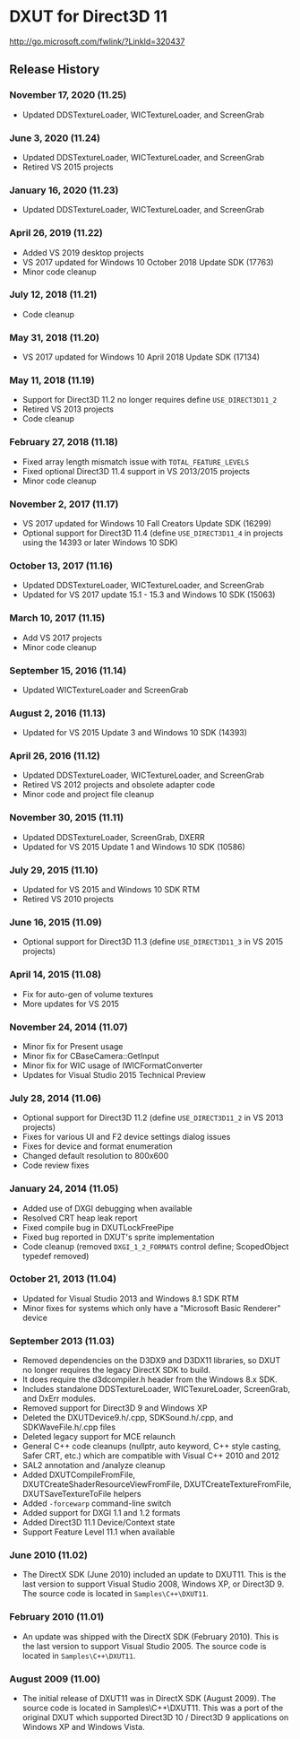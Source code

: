 # DXUT for Direct3D 11

http://go.microsoft.com/fwlink/?LinkId=320437

## Release History

### November 17, 2020 (11.25)
* Updated DDSTextureLoader, WICTextureLoader, and ScreenGrab

### June 3, 2020 (11.24)
* Updated DDSTextureLoader, WICTextureLoader, and ScreenGrab
* Retired VS 2015 projects

### January 16, 2020 (11.23)
* Updated DDSTextureLoader, WICTextureLoader, and ScreenGrab

### April 26, 2019 (11.22)
* Added VS 2019 desktop projects
* VS 2017 updated for Windows 10 October 2018 Update SDK (17763)
* Minor code cleanup

### July 12, 2018 (11.21)
* Code cleanup

### May 31, 2018 (11.20)
* VS 2017 updated for Windows 10 April 2018 Update SDK (17134)

### May 11, 2018 (11.19)
* Support for Direct3D 11.2 no longer requires define ``USE_DIRECT3D11_2``
* Retired VS 2013 projects
* Code cleanup

### February 27, 2018 (11.18)
* Fixed array length mismatch issue with ``TOTAL_FEATURE_LEVELS``
* Fixed optional Direct3D 11.4 support in VS 2013/2015 projects
* Minor code cleanup

### November 2, 2017 (11.17)
* VS 2017 updated for Windows 10 Fall Creators Update SDK (16299)
* Optional support for Direct3D 11.4 (define ``USE_DIRECT3D11_4`` in projects using the 14393 or later Windows 10 SDK)

### October 13, 2017 (11.16)
* Updated DDSTextureLoader, WICTextureLoader, and ScreenGrab
* Updated for VS 2017 update 15.1 - 15.3 and Windows 10 SDK (15063)    

### March 10, 2017 (11.15)
* Add VS 2017 projects
* Minor code cleanup

### September 15, 2016 (11.14)
* Updated WICTextureLoader and ScreenGrab

### August 2, 2016 (11.13)
* Updated for VS 2015 Update 3 and Windows 10 SDK (14393)

### April 26, 2016 (11.12)
* Updated DDSTextureLoader, WICTextureLoader, and ScreenGrab
* Retired VS 2012 projects and obsolete adapter code
* Minor code and project file cleanup

### November 30, 2015 (11.11)
* Updated DDSTextureLoader, ScreenGrab, DXERR
* Updated for VS 2015 Update 1 and Windows 10 SDK (10586)

### July 29, 2015 (11.10)
* Updated for VS 2015 and Windows 10 SDK RTM
* Retired VS 2010 projects

### June 16, 2015 (11.09)
* Optional support for Direct3D 11.3 (define ``USE_DIRECT3D11_3`` in VS 2015 projects)

### April 14, 2015 (11.08)
* Fix for auto-gen of volume textures
* More updates for VS 2015

### November 24, 2014 (11.07)
* Minor fix for Present usage
* Minor fix for CBaseCamera::GetInput
* Minor fix for WIC usage of IWICFormatConverter
* Updates for Visual Studio 2015 Technical Preview

### July 28, 2014 (11.06)
* Optional support for Direct3D 11.2 (define ``USE_DIRECT3D11_2`` in VS 2013 projects)
* Fixes for various UI and F2 device settings dialog issues
* Fixes for device and format enumeration
* Changed default resolution to 800x600
* Code review fixes

### January 24, 2014 (11.05)
* Added use of DXGI debugging when available
* Resolved CRT heap leak report
* Fixed compile bug in DXUTLockFreePipe
* Fixed bug reported in DXUT's sprite implementation
* Code cleanup (removed ``DXGI_1_2_FORMATS`` control define; ScopedObject typedef removed)

### October 21, 2013 (11.04)
* Updated for Visual Studio 2013 and Windows 8.1 SDK RTM
* Minor fixes for systems which only have a "Microsoft Basic Renderer" device

### September 2013 (11.03)
* Removed dependencies on the D3DX9 and D3DX11 libraries, so DXUT no longer requires the legacy DirectX SDK to build.
* It does require the d3dcompiler.h header from the Windows 8.x SDK.
* Includes standalone DDSTextureLoader, WICTexureLoader, ScreenGrab, and DxErr modules.
* Removed support for Direct3D 9 and Windows XP
* Deleted the DXUTDevice9.h/.cpp, SDKSound.h/.cpp, and SDKWaveFile.h/.cpp files
* Deleted legacy support for MCE relaunch
* General C++ code cleanups (nullptr, auto keyword, C++ style casting, Safer CRT, etc.) which are compatible with Visual C++ 2010 and 2012
* SAL2 annotation and /analyze cleanup
* Added DXUTCompileFromFile, DXUTCreateShaderResourceViewFromFile, DXUTCreateTextureFromFile, DXUTSaveTextureToFile helpers
* Added ``-forcewarp`` command-line switch
* Added support for DXGI 1.1 and 1.2 formats
* Added Direct3D 11.1 Device/Context state
* Support Feature Level 11.1 when available

### June 2010 (11.02)
* The DirectX SDK (June 2010) included an update to DXUT11. This is the last version to support Visual Studio 2008, Windows XP, or Direct3D 9. The source code is located in ``Samples\C++\DXUT11``.

### February 2010 (11.01)
* An update was shipped with the DirectX SDK (February 2010). This is the last version to support Visual Studio 2005. The source code is located in ``Samples\C++\DXUT11``.

### August 2009 (11.00)
* The initial release of DXUT11 was in DirectX SDK (August 2009). The source code is located in Samples\C++\DXUT11. This was a port of the original DXUT which supported Direct3D 10 / Direct3D 9 applications on Windows XP and Windows Vista.

